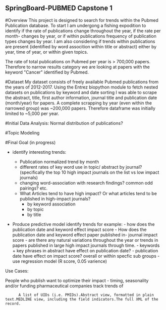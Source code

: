 ## SpringBoard-PUBMED Capstone 1
#Overview
This project is designed to search for trends within the Pubmed Publication database.
To start I am undergong a fishing expodition to identify if the rate of publications change throughout the year, if the rate per month- changes by year, or if within publications frequency of publication types changes by year. I am also considering if trends within publications are present (identified by word assocition within title or abstract) either by year, time of year, or within given topics.

The rate of total publications on Pubmed per year is > 700,000 papers. Therefore to narrow results category we are looking at papers with the keyword "Cancer" identified by Pubmed. 

#Dataset
My dataset consists of freely available Pubmed publications from the years of 2012-2017. Using the Entrez biopython module to fetch nested datasets on publications by keyword and date sorting I was able to scrape the abstract, title, first author information, journal title and publication date (month/year) for papers. A complete scrapping by year (even within the narrowed group) was ~200,000 papers. Therefore dataframe was initially limited to ~5,000 per year. 

#Initial Data Analysis:
Normal distribution of publications? 

#Topic Modeling


#Final Goal (in progress)

- identify interesting trends:
    - Publication normalized trend by month
    - different rates of key word use in topic/ abstract by journal? (specifically the top 10 high impact journals on the list vs low impact journals)
    - changing word-association with research findings? common odd pairings? etc. 
    - What Articles tend to have high impact? Or what articles tend to be published in high-impact journals?
        - by keyword association
        - by topic
        - by title


- Produce predictive model identify trends for example:
        - how does the publication date and keyword effect impact score
        - How does the publication date and keyword effect paper published in- journal impact score
        - are there any natural variations throughout the year or trends in papers published in large high impact journals through time. 
        - keywords + key phrases in abstract have effect on publication date?
        - publication date have effect on impact score? overall or within specfic sub groups
        - use regression model (R score, 0.05 varience) 
        
Use Cases:




People who publish want to optimize their impact 
    - timing, seasonality and/or funding
pharmaceutical companies track trends of 

  
          A list of UIDs (i.e. PMIDs).Abstract view, formatted in plain text.MEDLINE view, including the field indicators.The full XML of the record.

